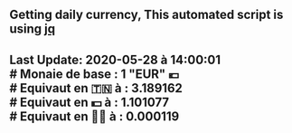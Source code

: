 ## Getting daily currency, This automated script is using [jq](https://stedolan.github.io/jq/)
## Last Update:  2020-05-28 à 14:00:01 </br># Monaie de base : 1 "EUR" 💶 </br> # Equivaut en 🇹🇳 à :  3.189162 </br> # Equivaut en 💵 à : 1.101077</br> # Equivaut en 🐱‍💻 à :  0.000119
